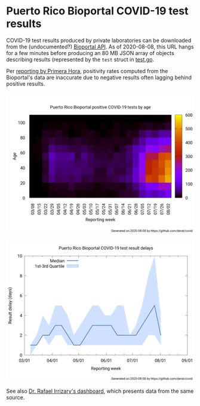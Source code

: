 # Puerto Rico Bioportal COVID-19 test results

COVID-19 test results produced by private laboratories can be downloaded from
the (undocumented?) [Bioportal API]. As of 2020-08-08, this URL hangs for a few
minutes before producing an 80 MB JSON array of objects describing results
(represented by the `test` struct in [test.go](./test.go).

Per [reporting by Primera Hora], positivity rates computed from the Bioportal's
data are inaccurate due to negative results often lagging behind positive
results.

![positive COVID-19 tests by age](https://github.com/derat/covid-plots/raw/master/bioportal/positives-age.png)

![COVID-19 test result delays](https://github.com/derat/covid-plots/raw/master/bioportal/result-delays.png)

See also [Dr. Rafael Irrizary's dashboard], which presents data from the same
source.

[BioPortal API]: https://bioportal.salud.gov.pr/api/administration/reports/minimal-info-unique-tests
[reporting by Primera Hora]: https://www.primerahora.com/noticias/gobierno-politica/notas/incierto-el-por-ciento-de-positividad-del-coronavirus-en-la-isla/
[Dr. Rafael Irrizary's dashboard]: https://rconnect.dfci.harvard.edu/covidpr/

